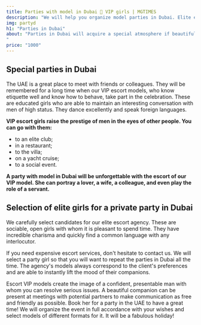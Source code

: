 ```yaml
---
title: Parties with model in Dubai 🖤 VIP girls | MGTIMES
description: "We will help you organize model parties in Dubai. Elite escort agency for successful men! Selection of VIP models for escort. Strictly confidential 📞 +971 58 525 2213 ⚡"
img: partyd
h1: "Parties in Dubai"
about: "Parties in Dubai will acquire a special atmosphere if beautiful and cheerful models are present, especially if the parties are organized by specialists from an escort service agency. Young bright girls can decorate any event. They will be happy to accompany a man to an event, be it a party in a club, an exciting holiday on a yacht or a villa near the pool.
"
price: "1000"
---
```


## Special parties in Dubai

The UAE is a great place to meet with friends or colleagues. They will be remembered for a long time when our VIP escort models, who know etiquette well and know how to behave, take part in the celebration. These are educated girls who are able to maintain an interesting conversation with men of high status. They dance excellently and speak foreign languages.

**VIP escort girls raise the prestige of men in the eyes of other people. You can go with them:**

- to an elite club;
- in a restaurant;
- to the villa;
- on a yacht cruise;
- to a social event.

**A party with model in Dubai will be unforgettable with the escort of our VIP model. She can portray a lover, a wife, a colleague, and even play the role of a servant.**

## Selection of elite girls for a private party in Dubai

We carefully select candidates for our elite escort agency. These are sociable, open girls with whom it is pleasant to spend time. They have incredible charisma and quickly find a common language with any interlocutor.

If you need expensive escort services, don't hesitate to contact us. We will select a party girl so that you will want to repeat the parties in Dubai all the time. The agency's models always correspond to the client's preferences and are able to instantly lift the mood of their companions.

Escort VIP models create the image of a confident, presentable man with whom you can resolve serious issues. A beautiful companion can be present at meetings with potential partners to make communication as free and friendly as possible. Book her for a party in the UAE to have a great time! We will organize the event in full accordance with your wishes and select models of different formats for it. It will be a fabulous holiday!
